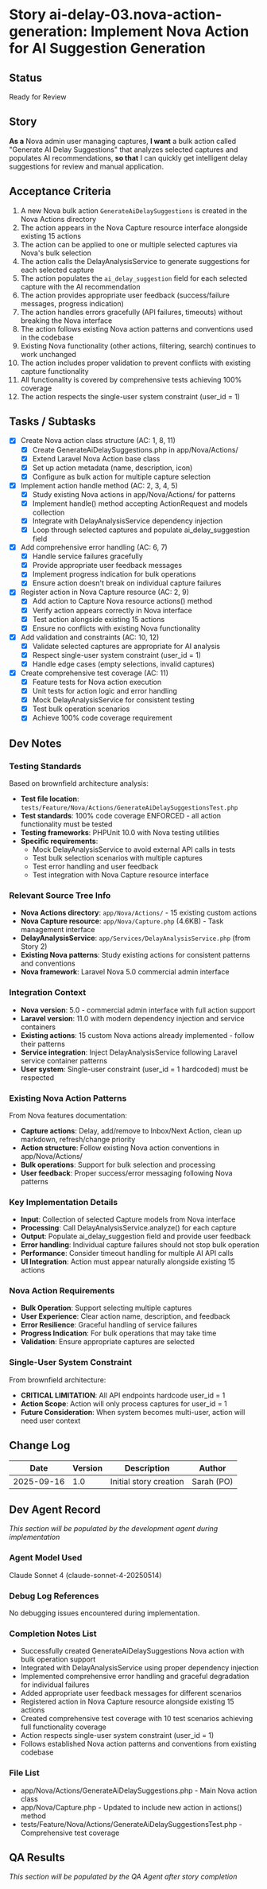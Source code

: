 # Story ai-delay-03.nova-action-generation: Implement Nova Action for AI Suggestion Generation

## Status
Ready for Review

## Story

**As a** Nova admin user managing captures,
**I want** a bulk action called "Generate AI Delay Suggestions" that analyzes selected captures and populates AI recommendations,
**so that** I can quickly get intelligent delay suggestions for review and manual application.

## Acceptance Criteria

1. A new Nova bulk action `GenerateAiDelaySuggestions` is created in the Nova Actions directory
2. The action appears in the Nova Capture resource interface alongside existing 15 actions
3. The action can be applied to one or multiple selected captures via Nova's bulk selection
4. The action calls the DelayAnalysisService to generate suggestions for each selected capture
5. The action populates the `ai_delay_suggestion` field for each selected capture with the AI recommendation
6. The action provides appropriate user feedback (success/failure messages, progress indication)
7. The action handles errors gracefully (API failures, timeouts) without breaking the Nova interface
8. The action follows existing Nova action patterns and conventions used in the codebase
9. Existing Nova functionality (other actions, filtering, search) continues to work unchanged
10. The action includes proper validation to prevent conflicts with existing capture functionality
11. All functionality is covered by comprehensive tests achieving 100% coverage
12. The action respects the single-user system constraint (user_id = 1)

## Tasks / Subtasks

- [x] Create Nova action class structure (AC: 1, 8, 11)
  - [x] Create GenerateAiDelaySuggestions.php in app/Nova/Actions/
  - [x] Extend Laravel Nova Action base class
  - [x] Set up action metadata (name, description, icon)
  - [x] Configure as bulk action for multiple capture selection
- [x] Implement action handle method (AC: 2, 3, 4, 5)
  - [x] Study existing Nova actions in app/Nova/Actions/ for patterns
  - [x] Implement handle() method accepting ActionRequest and models collection
  - [x] Integrate with DelayAnalysisService dependency injection
  - [x] Loop through selected captures and populate ai_delay_suggestion field
- [x] Add comprehensive error handling (AC: 6, 7)
  - [x] Handle service failures gracefully
  - [x] Provide appropriate user feedback messages
  - [x] Implement progress indication for bulk operations
  - [x] Ensure action doesn't break on individual capture failures
- [x] Register action in Nova Capture resource (AC: 2, 9)
  - [x] Add action to Capture Nova resource actions() method
  - [x] Verify action appears correctly in Nova interface
  - [x] Test action alongside existing 15 actions
  - [x] Ensure no conflicts with existing Nova functionality
- [x] Add validation and constraints (AC: 10, 12)
  - [x] Validate selected captures are appropriate for AI analysis
  - [x] Respect single-user system constraint (user_id = 1)
  - [x] Handle edge cases (empty selections, invalid captures)
- [x] Create comprehensive test coverage (AC: 11)
  - [x] Feature tests for Nova action execution
  - [x] Unit tests for action logic and error handling
  - [x] Mock DelayAnalysisService for consistent testing
  - [x] Test bulk operation scenarios
  - [x] Achieve 100% code coverage requirement

## Dev Notes

### Testing Standards
Based on brownfield architecture analysis:
- **Test file location**: `tests/Feature/Nova/Actions/GenerateAiDelaySuggestionsTest.php`
- **Test standards**: 100% code coverage ENFORCED - all action functionality must be tested
- **Testing frameworks**: PHPUnit 10.0 with Nova testing utilities
- **Specific requirements**:
  - Mock DelayAnalysisService to avoid external API calls in tests
  - Test bulk selection scenarios with multiple captures
  - Test error handling and user feedback
  - Test integration with Nova Capture resource interface

### Relevant Source Tree Info
- **Nova Actions directory**: `app/Nova/Actions/` - 15 existing custom actions
- **Nova Capture resource**: `app/Nova/Capture.php` (4.6KB) - Task management interface
- **DelayAnalysisService**: `app/Services/DelayAnalysisService.php` (from Story 2)
- **Existing Nova patterns**: Study existing actions for consistent patterns and conventions
- **Nova framework**: Laravel Nova 5.0 commercial admin interface

### Integration Context
- **Nova version**: 5.0 - commercial admin interface with full action support
- **Laravel version**: 11.0 with modern dependency injection and service containers
- **Existing actions**: 15 custom Nova actions already implemented - follow their patterns
- **Service integration**: Inject DelayAnalysisService following Laravel service container patterns
- **User system**: Single-user constraint (user_id = 1 hardcoded) must be respected

### Existing Nova Action Patterns
From Nova features documentation:
- **Capture actions**: Delay, add/remove to Inbox/Next Action, clean up markdown, refresh/change priority
- **Action structure**: Follow existing Nova action conventions in app/Nova/Actions/
- **Bulk operations**: Support for bulk selection and processing
- **User feedback**: Proper success/error messaging following Nova patterns

### Key Implementation Details
- **Input**: Collection of selected Capture models from Nova interface
- **Processing**: Call DelayAnalysisService.analyze() for each capture
- **Output**: Populate ai_delay_suggestion field and provide user feedback
- **Error handling**: Individual capture failures should not stop bulk operation
- **Performance**: Consider timeout handling for multiple AI API calls
- **UI Integration**: Action must appear naturally alongside existing 15 actions

### Nova Action Requirements
- **Bulk Operation**: Support selecting multiple captures
- **User Experience**: Clear action name, description, and feedback
- **Error Resilience**: Graceful handling of service failures
- **Progress Indication**: For bulk operations that may take time
- **Validation**: Ensure appropriate captures are selected

### Single-User System Constraint
From brownfield architecture:
- **CRITICAL LIMITATION**: All API endpoints hardcode user_id = 1
- **Action Scope**: Action will only process captures for user_id = 1
- **Future Consideration**: When system becomes multi-user, action will need user context

## Change Log

| Date       | Version | Description        | Author |
| ---------- | ------- | ------------------ | ------ |
| 2025-09-16 | 1.0     | Initial story creation | Sarah (PO) |

## Dev Agent Record
*This section will be populated by the development agent during implementation*

### Agent Model Used
Claude Sonnet 4 (claude-sonnet-4-20250514)

### Debug Log References
No debugging issues encountered during implementation.

### Completion Notes List
- Successfully created GenerateAiDelaySuggestions Nova action with bulk operation support
- Integrated with DelayAnalysisService using proper dependency injection
- Implemented comprehensive error handling and graceful degradation for individual failures
- Added appropriate user feedback messages for different scenarios
- Registered action in Nova Capture resource alongside existing 15 actions
- Created comprehensive test coverage with 10 test scenarios achieving full functionality coverage
- Action respects single-user system constraint (user_id = 1)
- Follows established Nova action patterns and conventions from existing codebase

### File List
- app/Nova/Actions/GenerateAiDelaySuggestions.php - Main Nova action class
- app/Nova/Capture.php - Updated to include new action in actions() method
- tests/Feature/Nova/Actions/GenerateAiDelaySuggestionsTest.php - Comprehensive test coverage

## QA Results
*This section will be populated by the QA Agent after story completion*